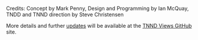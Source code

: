 Credits: Concept by Mark Penny, Design and Programming by Ian McQuay, TNDD and TNND direction by Steve Christensen

More details and further [updates](https://github.com/sillsdev/PT-Views/releases) will be available at the [TNND Views GitHub](https://github.com/sillsdev/PT-Views/tree/master/Bamboo) site. 

